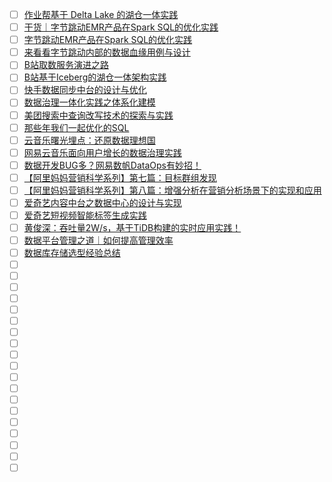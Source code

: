 - [ ] [作业帮基于 Delta Lake 的湖仓一体实践](https://mp.weixin.qq.com/s/LFaqQoW3TSmiVPsnM67lOg)
- [ ] [干货｜字节跳动EMR产品在Spark SQL的优化实践](https://mp.weixin.qq.com/s/G9Sa_MyIGwf-ZcWgdBl7ZQ)
- [ ] [字节跳动EMR产品在Spark SQL的优化实践](https://mp.weixin.qq.com/s/G9Sa_MyIGwf-ZcWgdBl7ZQ)
- [ ] [来看看字节跳动内部的数据血缘用例与设计](https://mp.weixin.qq.com/s/H9I_Utja2v3vXns5n9PzCQ)
- [ ] [B站取数服务演进之路](https://mp.weixin.qq.com/s/yM8Tp3AEGsQ5XYse54FwpA)
- [ ] [B站基于Iceberg的湖仓一体架构实践](https://mp.weixin.qq.com/s/BsZeAwkQjtzpvi3Ku-b2Rg)
- [ ] [快手数据同步中台的设计与优化](https://mp.weixin.qq.com/s/wpANwSdZEO3GP3pSsO_bdg)
- [ ] [数据治理一体化实践之体系化建模](https://mp.weixin.qq.com/s/A67_ZrpmB-GjUfAX1MMbnw)
- [ ] [美团搜索中查询改写技术的探索与实践](https://mp.weixin.qq.com/s/DGK9AxPA2Fv7LSZ_s6eHNQ)
- [ ] [那些年我们一起优化的SQL](https://mp.weixin.qq.com/s/sPO-6ULwIfUexLY3V4acBg)
- [ ] [云音乐曙光埋点：还原数据理想国](https://mp.weixin.qq.com/s/4Wq4nj-oQPohMqmQv_Pe9g)
- [ ] [网易云音乐面向用户增长的数据治理实践](https://mp.weixin.qq.com/s/1nmIkGU2Xy1zQvXqeHSF5w)
- [ ] [数据开发BUG多？网易数帆DataOps有妙招！](https://mp.weixin.qq.com/s/kmCoQG7USiHSnnBhPJIPKQ)
- [ ] [【阿里妈妈营销科学系列】第七篇：目标群组发现](https://mp.weixin.qq.com/s/pUF_NRzqfNUj1naL8474kQ)
- [ ] [【阿里妈妈营销科学系列】第八篇：增强分析在营销分析场景下的实现和应用](https://mp.weixin.qq.com/s/8Z7aiWLUk_CmByqAtBjD3Q)
- [ ] [爱奇艺内容中台之数据中心的设计与实现](https://mp.weixin.qq.com/s/yrRwq9Y_aJXpcenMa3G-Lg)
- [ ] [爱奇艺短视频智能标签生成实践](https://mp.weixin.qq.com/s/P3aJXfAiL_pn9hrr1a7k8Q)
- [ ] [黄俊深：吞吐量2W/s，基于TiDB构建的实时应用实践！](https://mp.weixin.qq.com/s/WEaQaTqLvMYDayFBlTqU0g)
- [ ] [数据平台管理之道｜如何提高管理效率](https://mp.weixin.qq.com/s/ZqA88GNOROtxYXXnC3Daow)
- [ ] [数据库存储选型经验总结](https://mp.weixin.qq.com/s/YpRQa9YguOqJygJbdRZ-nA)
- [ ] []()
- [ ] []()
- [ ] []()
- [ ] []()
- [ ] []()
- [ ] []()
- [ ] []()
- [ ] []()
- [ ] []()
- [ ] []()
- [ ] []()
- [ ] []()
- [ ] []()
- [ ] []()
- [ ] []()
- [ ] []()
- [ ] []()
- [ ] []()
- [ ] []()
